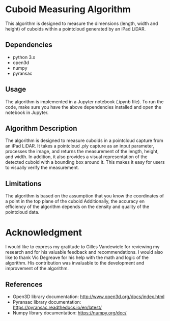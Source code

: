 # Cuboid Measuring Algorithm

This algorithm is designed to measure the dimensions (length, width and height) of cuboids within a pointcloud generated by an iPad LiDAR. 

## Dependencies
- python 3.x
- open3d
- numpy
- pyransac

## Usage
The algorithm is implemented in a Jupyter notebook (.ipynb file). To run the code, make sure you have the above dependencies installed and open the notebook in Jupyter.

## Algorithm Description
The algorithm is designed to measure cuboids in a pointcloud capture from an iPad LiDAR. It takes a pointcloud .ply capture as an input parameter, processes the image, and returns the measurement of the length, height, and width. In addition, it also provides a visual representation of the detected cuboid with a bounding box around it. This makes it easy for users to visually verify the measurement.

## Limitations
The algorithm is based on the assumption that you know the coordinates of a point in the top plane of the cuboid Additionally, the accuracy en efficiency of the algorithm depends on the density and quality of the pointcloud data.

# Acknowledgment
I would like to express my gratitude to Gilles Vandewiele for reviewing my research and for his valuable feedback and recommendations.
I would also like to thank Vic Degreave for his help with the math and logic of the algorithm. His contribution was invaluable to the development and improvement of the algorithm.
## References
- Open3D library documentation: http://www.open3d.org/docs/index.html
- Pyransac library documentation: https://pyransac.readthedocs.io/en/latest/
- Numpy library documentation: https://numpy.org/doc/